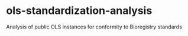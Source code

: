 # ols-standardization-analysis
Analysis of public OLS instances for conformity to Bioregistry standards
